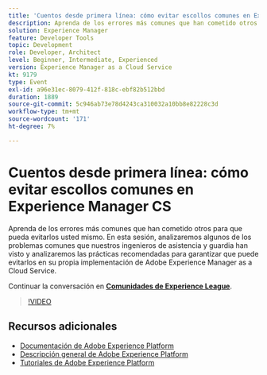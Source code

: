 ```yaml
---
title: 'Cuentos desde primera línea: cómo evitar escollos comunes en Experience Manager CS'
description: Aprenda de los errores más comunes que han cometido otros para que pueda evitarlos usted mismo. En esta sesión, analizaremos algunos de los problemas comunes que nuestros ingenieros de asistencia y guardia han visto y analizaremos las prácticas recomendadas para garantizar que puede evitarlos en su propia implementación de Adobe Experience Manager as a Cloud Service.
solution: Experience Manager
feature: Developer Tools
topic: Development
role: Developer, Architect
level: Beginner, Intermediate, Experienced
version: Experience Manager as a Cloud Service
kt: 9179
type: Event
exl-id: a96e31ec-8079-412f-818c-ebf82b512bbd
duration: 1889
source-git-commit: 5c946ab73e78d4243ca310032a10bb8e82228c3d
workflow-type: tm+mt
source-wordcount: '171'
ht-degree: 7%

---
```


# Cuentos desde primera línea: cómo evitar escollos comunes en Experience Manager CS

Aprenda de los errores más comunes que han cometido otros para que pueda evitarlos usted mismo. En esta sesión, analizaremos algunos de los problemas comunes que nuestros ingenieros de asistencia y guardia han visto y analizaremos las prácticas recomendadas para garantizar que puede evitarlos en su propia implementación de Adobe Experience Manager as a Cloud Service.

Continuar la conversación en **[Comunidades de Experience League](https://adobe.ly/3kLQK3j)**.

>[!VIDEO](https://video.tv.adobe.com/v/337852/?quality=12&learn=on&hidetitle=true)

## Recursos adicionales

- [Documentación de Adobe Experience Platform](https://experienceleague.adobe.com/docs/experience-platform.html?lang=es)
- [Descripción general de Adobe Experience Platform](https://experienceleague.adobe.com/docs/experience-platform/landing/home.html?lang=es)
- [Tutoriales de Adobe Experience Platform](https://experienceleague.adobe.com/docs/platform-learn/tutorials/overview.html?lang=es)
